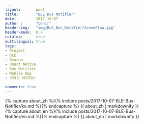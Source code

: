 ```yaml
---
layout:       post
title:        "BLE Bus Notifier"
date:         2017-10-07
author :      "Lenir"
header-img:   "img/BLE_Bus_Notifier/SceneFlow.jpg"
header-mask:  0.7
catalog:      true
multilingual: true
tags:
- Project
- BLE
- Beacon
- React Native
- Bus Notifier
- Mobile App
- 리액트 네이티브

comments: true
---
```


<!-- Korean Version -->
<div class="zh post-container">
    {% capture about_zh %}{% include posts/2017-10-07-BLE-Bus-Notifier/ko.md %}{% endcapture %}
    {{ about_zh | markdownify }}
</div>

<!-- English Version -->
<div class="en post-container">
    {% capture about_en %}{% include posts/2017-10-07-BLE-Bus-Notifier/en.md %}{% endcapture %}
    {{ about_en | markdownify }}
</div>
